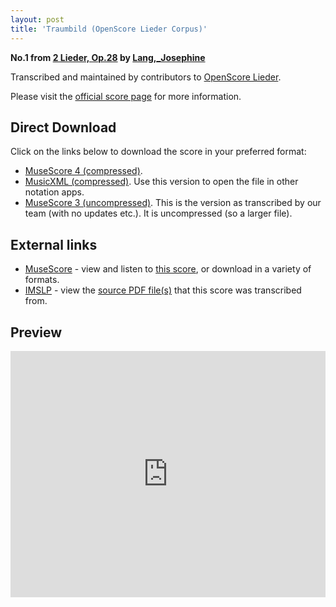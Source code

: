 ```yaml
---
layout: post
title: 'Traumbild (OpenScore Lieder Corpus)'
---
```


__No.1 from [2 Lieder, Op.28](https://fourscoreandmore.org/openscore/lieder/Lang%2C_Josephine/2_Lieder%2C_Op.28/) by [Lang,_Josephine](https://fourscoreandmore.org/openscore/lieder/Lang%2C_Josephine)__

Transcribed and maintained by contributors to [OpenScore Lieder].

Please visit the [official score page] for more information.

[official score page]: https://musescore.com/openscore-lieder-corpus/scores/6012375
[OpenScore Lieder]: https://musescore.com/openscore-lieder-corpus

## Direct Download

Click on the links below to download the score in your preferred format:
- [MuseScore 4 (compressed)](https://fourscoreandmore.org/openscore/lieder/Lang%2C_Josephine/2_Lieder%2C_Op.28/1_Traumbild.mscz).
- [MusicXML (compressed)](https://fourscoreandmore.org/openscore/lieder/Lang%2C_Josephine/2_Lieder%2C_Op.28/1_Traumbild.mxl). Use this version to open the file in other notation apps.
- [MuseScore 3 (uncompressed)](https://raw.githubusercontent.com/OpenScore/Lieder/refs/heads/main/scores/Lang%2C_Josephine/2_Lieder%2C_Op.28/1_Traumbild/lc6012375.mscx). This is the version as transcribed by our team (with no updates etc.). It is uncompressed (so a larger file).

## External links

- [MuseScore] - view and listen to [this score][MuseScore], or download in a variety of formats.
- [IMSLP] - view the [source PDF file(s)][IMSLP] that this score was transcribed from.

[MuseScore]: https://musescore.com/score/6012375
[IMSLP]: https://imslp.org/wiki/Special:ReverseLookup/616432

## Preview

<iframe width="100%" height="394" src="https://musescore.com/openscore-lieder-corpus/scores/6012375/embed" frameborder="0" allowfullscreen allow="autoplay; fullscreen"></iframe>
